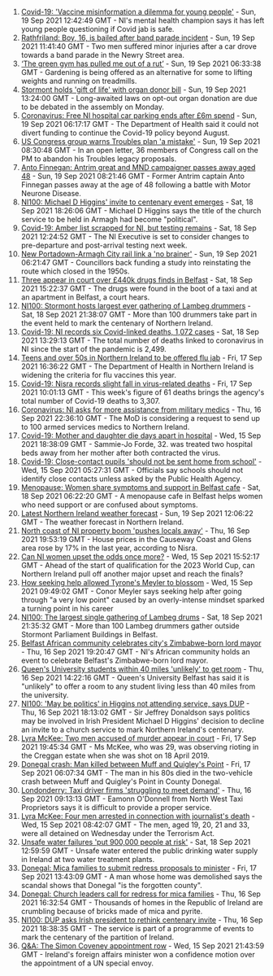 1. [Covid-19: 'Vaccine misinformation a dilemma for young people'](https://www.bbc.co.uk/news/uk-northern-ireland-58616080?at_medium=RSS&at_campaign=KARANGA) - Sun, 19 Sep 2021 12:42:49 GMT - NI's mental health champion says it has left young people questioning if Covid jab is safe.
2. [Rathfriland: Boy, 16, is bailed after band parade incident](https://www.bbc.co.uk/news/uk-northern-ireland-58616082?at_medium=RSS&at_campaign=KARANGA) - Sun, 19 Sep 2021 11:41:40 GMT - Two men suffered minor injuries after a car drove towards a band parade in the Newry Street area.
3. [‘The green gym has pulled me out of a rut’](https://www.bbc.co.uk/news/uk-northern-ireland-58436618?at_medium=RSS&at_campaign=KARANGA) - Sun, 19 Sep 2021 06:33:38 GMT - Gardening is being offered as an alternative for some to lifting weights and running on treadmills.
4. [Stormont holds 'gift of life' with organ donor bill](https://www.bbc.co.uk/news/uk-northern-ireland-58614874?at_medium=RSS&at_campaign=KARANGA) - Sun, 19 Sep 2021 13:24:00 GMT - Long-awaited laws on opt-out organ donation are due to be debated in the assembly on Monday.
5. [Coronavirus: Free NI hospital car parking ends after £6m spend](https://www.bbc.co.uk/news/uk-northern-ireland-58570838?at_medium=RSS&at_campaign=KARANGA) - Sun, 19 Sep 2021 06:17:17 GMT - The Department of Health said it could not divert funding to continue the Covid-19 policy beyond August.
6. [US Congress group warns Troubles plan 'a mistake'](https://www.bbc.co.uk/news/uk-northern-ireland-58614869?at_medium=RSS&at_campaign=KARANGA) - Sun, 19 Sep 2021 08:30:48 GMT - In an open letter, 36 members of Congress call on the PM to abandon his Troubles legacy proposals.
7. [Anto Finnegan: Antrim great and MND campaigner passes away aged 48](https://www.bbc.co.uk/sport/gaelic-games/58612007?at_medium=RSS&at_campaign=KARANGA) - Sun, 19 Sep 2021 08:21:46 GMT - Former Antrim captain Anto Finnegan passes away at the age of 48 following a battle with Motor Neurone Disease.
8. [NI100: Michael D Higgins' invite to centenary event emerges](https://www.bbc.co.uk/news/uk-northern-ireland-58612070?at_medium=RSS&at_campaign=KARANGA) - Sat, 18 Sep 2021 18:26:06 GMT - Michael D Higgins says the title of the church service to be held in Armagh had become "political".
9. [Covid-19: Amber list scrapped for NI, but testing remains](https://www.bbc.co.uk/news/uk-northern-ireland-58609107?at_medium=RSS&at_campaign=KARANGA) - Sat, 18 Sep 2021 12:24:52 GMT - The NI Executive is set to consider changes to pre-departure and post-arrival testing next week.
10. [New Portadown-Armagh City rail link a 'no brainer'](https://www.bbc.co.uk/news/uk-northern-ireland-58596625?at_medium=RSS&at_campaign=KARANGA) - Sun, 19 Sep 2021 06:21:47 GMT - Councillors back funding a study into reinstating the route which closed in the 1950s.
11. [Three appear in court over £440k drugs finds in Belfast](https://www.bbc.co.uk/news/uk-northern-ireland-58609112?at_medium=RSS&at_campaign=KARANGA) - Sat, 18 Sep 2021 15:22:37 GMT - The drugs were found in the boot of a taxi and at an apartment in Belfast, a court hears.
12. [NI100: Stormont hosts largest ever gathering of Lambeg drummers](https://www.bbc.co.uk/news/uk-northern-ireland-58612163?at_medium=RSS&at_campaign=KARANGA) - Sat, 18 Sep 2021 21:38:07 GMT - More than 100 drummers take part in the event held to mark the centenary of Northern Ireland.
13. [Covid-19: NI records six Covid-linked deaths, 1,072 cases](https://www.bbc.co.uk/news/uk-northern-ireland-58610005?at_medium=RSS&at_campaign=KARANGA) - Sat, 18 Sep 2021 13:29:13 GMT - The total number of deaths linked to coronavirus in NI since the start of the pandemic is 2,499.
14. [Teens and over 50s in Northern Ireland to be offered flu jab](https://www.bbc.co.uk/news/uk-northern-ireland-58602611?at_medium=RSS&at_campaign=KARANGA) - Fri, 17 Sep 2021 16:36:22 GMT - The Department of Health in Northern Ireland is widening the criteria for flu vaccines this year.
15. [Covid-19: Nisra records slight fall in virus-related deaths](https://www.bbc.co.uk/news/uk-northern-ireland-58596552?at_medium=RSS&at_campaign=KARANGA) - Fri, 17 Sep 2021 10:01:13 GMT - This week's figure of 61 deaths brings the agency's total number of Covid-19 deaths to 3,307.
16. [Coronavirus: NI asks for more assistance from military medics](https://www.bbc.co.uk/news/uk-northern-ireland-58587860?at_medium=RSS&at_campaign=KARANGA) - Thu, 16 Sep 2021 22:36:10 GMT - The MoD is considering a request to send up to 100 armed services medics to Northern Ireland.
17. [Covid-19: Mother and daughter die days apart in hospital](https://www.bbc.co.uk/news/uk-northern-ireland-58575722?at_medium=RSS&at_campaign=KARANGA) - Wed, 15 Sep 2021 18:38:09 GMT - Sammie-Jo Forde, 32. was treated two hospital beds away from her mother after both contracted the virus.
18. [Covid-19: Close-contact pupils 'should not be sent home from school'](https://www.bbc.co.uk/news/uk-northern-ireland-58565658?at_medium=RSS&at_campaign=KARANGA) - Wed, 15 Sep 2021 05:27:31 GMT - Officials say schools should not identify close contacts unless asked by the Public Health Agency.
19. [Menopause: Women share symptoms and support in Belfast cafe](https://www.bbc.co.uk/news/uk-northern-ireland-58596628?at_medium=RSS&at_campaign=KARANGA) - Sat, 18 Sep 2021 06:22:20 GMT - A menopause cafe in Belfast helps women who need support or are confused about symptoms.
20. [Latest Northern Ireland weather forecast](https://www.bbc.co.uk/news/uk-northern-ireland-26018439?at_medium=RSS&at_campaign=KARANGA) - Sun, 19 Sep 2021 12:06:22 GMT - The weather forecast in Northern Ireland.
21. [North coast of NI property boom 'pushes locals away'](https://www.bbc.co.uk/news/uk-northern-ireland-58578034?at_medium=RSS&at_campaign=KARANGA) - Thu, 16 Sep 2021 19:53:19 GMT - House prices in the Causeway Coast and Glens area rose by 17% in the last year, according to Nisra.
22. [Can NI women upset the odds once more?](https://www.bbc.co.uk/sport/football/58544007?at_medium=RSS&at_campaign=KARANGA) - Wed, 15 Sep 2021 15:52:17 GMT - Ahead of the start of qualification for the 2023 World Cup, can Northern Ireland pull off another major upset and reach the finals?
23. [How seeking help allowed Tyrone's Meyler to blossom](https://www.bbc.co.uk/sport/gaelic-games/58569332?at_medium=RSS&at_campaign=KARANGA) - Wed, 15 Sep 2021 09:49:02 GMT - Conor Meyler says seeking help after going through "a very low point" caused by an overly-intense mindset sparked a turning point in his career
24. [NI100: The largest single gathering of Lambeg drums](https://www.bbc.co.uk/news/uk-northern-ireland-58612164?at_medium=RSS&at_campaign=KARANGA) - Sat, 18 Sep 2021 21:35:32 GMT - More than 100 Lambeg drummers gather outside Stormont Parliament Buildings in Belfast.
25. [Belfast African community celebrates city's Zimbabwe-born lord mayor](https://www.bbc.co.uk/news/uk-northern-ireland-58586546?at_medium=RSS&at_campaign=KARANGA) - Thu, 16 Sep 2021 19:20:47 GMT - NI's African community holds an event to celebrate Belfast's Zimbabwe-born lord mayor.
26. [Queen's University students within 40 miles 'unlikely' to get room](https://www.bbc.co.uk/news/uk-northern-ireland-58588388?at_medium=RSS&at_campaign=KARANGA) - Thu, 16 Sep 2021 14:22:16 GMT - Queen's University Belfast has said it is "unlikely" to offer a room to any student living less than 40 miles from the university.
27. [NI100: 'May be politics' in Higgins not attending service, says DUP](https://www.bbc.co.uk/news/uk-northern-ireland-58588391?at_medium=RSS&at_campaign=KARANGA) - Thu, 16 Sep 2021 18:13:02 GMT - Sir Jeffrey Donaldson says politics may be involved in Irish President Michael D Higgins' decision to decline an invite to a church service to mark Northern Ireland's centenary.
28. [Lyra McKee: Two men accused of murder appear in court](https://www.bbc.co.uk/news/uk-northern-ireland-foyle-west-58593564?at_medium=RSS&at_campaign=KARANGA) - Fri, 17 Sep 2021 19:45:34 GMT - Ms McKee, who was 29, was observing rioting in the Creggan estate when she was shot on 18 April 2019.
29. [Donegal crash: Man killed between Muff and Quigley's Point](https://www.bbc.co.uk/news/world-europe-58593563?at_medium=RSS&at_campaign=KARANGA) - Fri, 17 Sep 2021 06:07:34 GMT - The man in his 80s died in the two-vehicle crash between Muff and Quigley's Point in County Donegal.
30. [Londonderry: Taxi driver firms 'struggling to meet demand'](https://www.bbc.co.uk/news/uk-northern-ireland-foyle-west-58581113?at_medium=RSS&at_campaign=KARANGA) - Thu, 16 Sep 2021 09:13:13 GMT - Eamonn O'Donnell from North West Taxi Proprietors says it is difficult to provide a proper service.
31. [Lyra McKee: Four men arrested in connection with journalist's death](https://www.bbc.co.uk/news/uk-northern-ireland-56907220?at_medium=RSS&at_campaign=KARANGA) - Wed, 15 Sep 2021 08:42:07 GMT - The men, aged 19, 20, 21 and 33, were all detained on Wednesday under the Terrorism Act.
32. [Unsafe water failures 'put 900,000 people at risk'](https://www.bbc.co.uk/news/world-europe-58607793?at_medium=RSS&at_campaign=KARANGA) - Sat, 18 Sep 2021 12:59:59 GMT - Unsafe water entered the public drinking water supply in Ireland at two water treatment plants.
33. [Donegal: Mica families to submit redress proposals to minister](https://www.bbc.co.uk/news/world-europe-58591286?at_medium=RSS&at_campaign=KARANGA) - Fri, 17 Sep 2021 13:43:09 GMT - A man whose home was demolished says the scandal shows that Donegal "is the forgotten county".
34. [Donegal: Church leaders call for redress for mica families](https://www.bbc.co.uk/news/world-europe-58589591?at_medium=RSS&at_campaign=KARANGA) - Thu, 16 Sep 2021 16:32:54 GMT - Thousands of homes in the Republic of Ireland are crumbling because of bricks made of mica and pyrite.
35. [NI100: DUP asks Irish president to rethink centenary invite](https://www.bbc.co.uk/news/uk-northern-ireland-58579399?at_medium=RSS&at_campaign=KARANGA) - Thu, 16 Sep 2021 18:38:35 GMT - The service is part of a programme of events to mark the centenary of the partition of Ireland.
36. [Q&A: The Simon Coveney appointment row](https://www.bbc.co.uk/news/world-europe-58548728?at_medium=RSS&at_campaign=KARANGA) - Wed, 15 Sep 2021 21:43:59 GMT - Ireland's foreign affairs minister won a confidence motion over the appointment of a UN special envoy.
